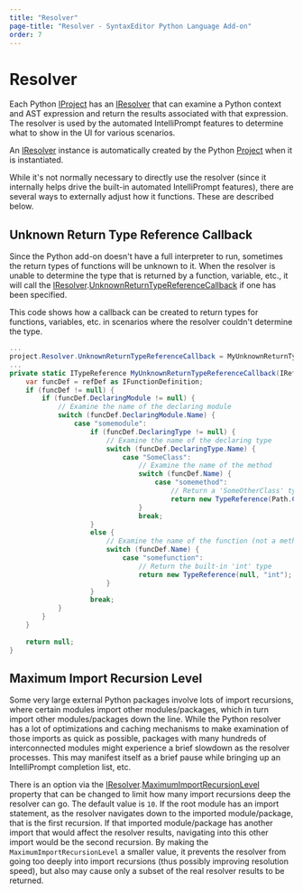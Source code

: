 ```yaml
---
title: "Resolver"
page-title: "Resolver - SyntaxEditor Python Language Add-on"
order: 7
---
```

# Resolver

Each Python [IProject](xref:ActiproSoftware.Text.Languages.Python.Reflection.IProject) has an [IResolver](xref:ActiproSoftware.Text.Languages.Python.Resolution.IResolver) that can examine a Python context and AST expression and return the results associated with that expression.  The resolver is used by the automated IntelliPrompt features to determine what to show in the UI for various scenarios.

An [IResolver](xref:ActiproSoftware.Text.Languages.Python.Resolution.IResolver) instance is automatically created by the Python [Project](xref:ActiproSoftware.Text.Languages.Python.Reflection.Implementation.Project) when it is instantiated.

While it's not normally necessary to directly use the resolver (since it internally helps drive the built-in automated IntelliPrompt features), there are several ways to externally adjust how it functions.  These are described below.

## Unknown Return Type Reference Callback

Since the Python add-on doesn't have a full interpreter to run, sometimes the return types of functions will be unknown to it.  When the resolver is unable to determine the type that is returned by a function, variable, etc., it will call the [IResolver](xref:ActiproSoftware.Text.Languages.Python.Resolution.IResolver).[UnknownReturnTypeReferenceCallback](xref:ActiproSoftware.Text.Languages.Python.Resolution.IResolver.UnknownReturnTypeReferenceCallback) if one has been specified.

This code shows how a callback can be created to return types for functions, variables, etc. in scenarios where the resolver couldn't determine the type.

```csharp
...
project.Resolver.UnknownReturnTypeReferenceCallback = MyUnknownReturnTypeReferenceCallback;
...
private static ITypeReference MyUnknownReturnTypeReferenceCallback(IReflectionDefinition refDef) {
	var funcDef = refDef as IFunctionDefinition;
	if (funcDef != null) {
		if (funcDef.DeclaringModule != null) {
			// Examine the name of the declaring module
			switch (funcDef.DeclaringModule.Name) {
				case "somemodule":
					if (funcDef.DeclaringType != null) {
						// Examine the name of the declaring type
						switch (funcDef.DeclaringType.Name) {
							case "SomeClass":
								// Examine the name of the method
								switch (funcDef.Name) {
									case "somemethod":
										// Return a 'SomeOtherClass' type defined in a 'someotherclass.py' module
										return new TypeReference(Path.Combine(pathToTheReturnTypeModule, "someotherclass.py"), "SomeOtherClass");
								}
								break;
					}
					else {
						// Examine the name of the function (not a method since there is no DeclaringType)
						switch (funcDef.Name) {
							case "somefunction":
								// Return the built-in 'int' type
								return new TypeReference(null, "int");
						}
					}
					break;
			}
		}
	}
			
	return null;
}
```

## Maximum Import Recursion Level

Some very large external Python packages involve lots of import recursions, where certain modules import other modules/packages, which in turn import other modules/packages down the line.  While the Python resolver has a lot of optimizations and caching mechanisms to make examination of those imports as quick as possible, packages with many hundreds of interconnected modules might experience a brief slowdown as the resolver processes.  This may manifest itself as a brief pause while bringing up an IntelliPrompt completion list, etc.

There is an option via the [IResolver](xref:ActiproSoftware.Text.Languages.Python.Resolution.IResolver).[MaximumImportRecursionLevel](xref:ActiproSoftware.Text.Languages.Python.Resolution.IResolver.MaximumImportRecursionLevel) property that can be changed to limit how many import recursions deep the resolver can go.  The default value is `10`.  If the root module has an import statement, as the resolver navigates down to the imported module/package, that is the first recursion.  If that imported module/package has another import that would affect the resolver results, navigating into this other import would be the second recursion.  By making the `MaximumImportRecursionLevel` a smaller value, it prevents the resolver from going too deeply into import recursions (thus possibly improving resolution speed), but also may cause only a subset of the real resolver results to be returned.
